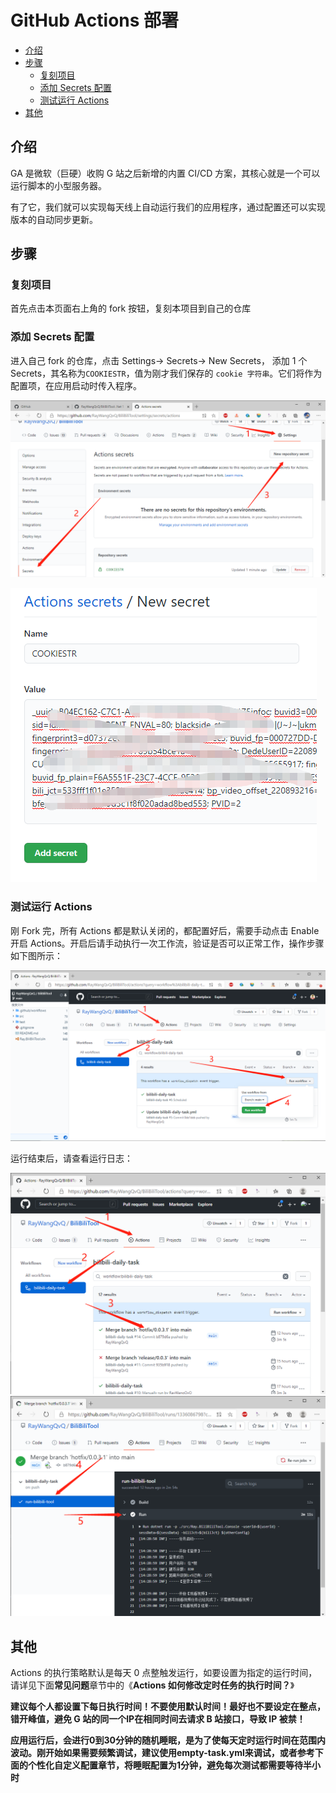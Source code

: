 # GitHub Actions 部署

<!-- TOC depthFrom:2 -->

- [介绍](#介绍)
- [步骤](#步骤)
    - [复刻项目](#复刻项目)
    - [添加 Secrets 配置](#添加-secrets-配置)
    - [测试运行 Actions](#测试运行-actions)
- [其他](#其他)

<!-- /TOC -->

## 介绍
GA 是微软（巨硬）收购 G 站之后新增的内置 CI/CD 方案，其核心就是一个可以运行脚本的小型服务器。

有了它，我们就可以实现每天线上自动运行我们的应用程序，通过配置还可以实现版本的自动同步更新。

## 步骤
### 复刻项目
首先点击本页面右上角的 fork 按钮，复刻本项目到自己的仓库

### 添加 Secrets 配置
进入自己 fork 的仓库，点击 Settings-> Secrets-> New Secrets， 添加 1 个 Secrets，其名称为`COOKIESTR`，值为刚才我们保存的 `cookie 字符串`。它们将作为配置项，在应用启动时传入程序。

![Secrets图示](../docs/imgs/git-secrets.png)

![添加CookieStr图示](../docs/imgs/git-secrets-add-cookie.png)


### 测试运行 Actions
刚 Fork 完，所有 Actions 都是默认关闭的，都配置好后，需要手动点击 Enable 开启 Actions。开启后请手动执行一次工作流，验证是否可以正常工作，操作步骤如下图所示：

![Actions图示](../docs/imgs/run-workflow.png)

运行结束后，请查看运行日志：

![Actions日志图示](../docs/imgs/github-actions-log-1.png)
![Actions日志图示](../docs/imgs/github-actions-log-2.png)


## 其他
Actions 的执行策略默认是每天 0 点整触发运行，如要设置为指定的运行时间，请详见下面**常见问题**章节中的《**Actions 如何修改定时任务的执行时间？**》

**建议每个人都设置下每日执行时间！不要使用默认时间！最好也不要设定在整点，错开峰值，避免 G 站的同一个IP在相同时间去请求 B 站接口，导致 IP 被禁！**

**应用运行后，会进行0到30分钟的随机睡眠，是为了使每天定时运行时间在范围内波动。刚开始如果需要频繁调试，建议使用empty-task.yml来调试，或者参考下面的个性化自定义配置章节，将睡眠配置为1分钟，避免每次测试都需要等待半小时**
